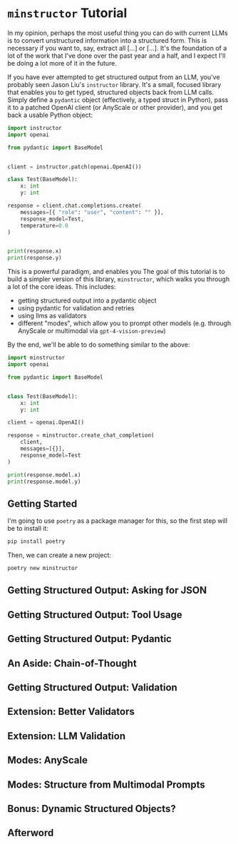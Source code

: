# `minstructor` Tutorial

In my opinion, perhaps the most useful thing you can do with current LLMs is to convert unstructured information into a structured form.
This is necessary if you want to, say, extract all [...] or [...].
It's the foundation of a lot of the work that I've done over the past year and a half, and I expect I'll be doing a lot more of it in the future.

If you have ever attempted to get structured output from an LLM, you've probably seen Jason Liu's `instructor` library.
It's a small, focused library that enables you to get typed, structured objects back from LLM calls.
Simply define a `pydantic` object (effectively, a typed struct in Python), pass it to a patched OpenAI client (or AnyScale or other provider), and you get back a usable Python object:

```python
import instructor
import openai

from pydantic import BaseModel


client = instructor.patch(openai.OpenAI())

class Test(BaseModel):
    x: int
    y: int

response = client.chat.completions.create(
    messages=[{ "role": "user", "content": "" }],
    response_model=Test,
    temperature=0.0
)


print(response.x)
print(response.y)
```

This is a powerful paradigm, and enables you 
The goal of this tutorial is to build a simpler version of this library, `minstructor`, which walks you through a lot of the core ideas.
This includes:

- getting structured output into a pydantic object
- using pydantic for validation and retries
- using llms as validators
- different "modes", which allow you to prompt other models (e.g. through AnyScale or multimodal via `gpt-4-vision-preview`)

By the end, we'll be able to do something similar to the above:

```python
import minstructor
import openai

from pydantic import BaseModel


class Test(BaseModel):
    x: int
    y: int

client = openai.OpenAI()

response = minstructor.create_chat_completion(
    client,
    messages=[{}],
    response_model=Test
)

print(response.model.x)
print(response.model.y)
```

## Getting Started

I'm going to use `poetry` as a package manager for this, so the first step will be to install it:

```sh
pip install poetry
```

Then, we can create a new project:

```sh
poetry new minstructor
```

## Getting Structured Output: Asking for JSON


## Getting Structured Output: Tool Usage


## Getting Structured Output: Pydantic

## An Aside: Chain-of-Thought

## Getting Structured Output: Validation


## Extension: Better Validators


## Extension: LLM Validation


## Modes: AnyScale


## Modes: Structure from Multimodal Prompts


## Bonus: Dynamic Structured Objects?

## Afterword
